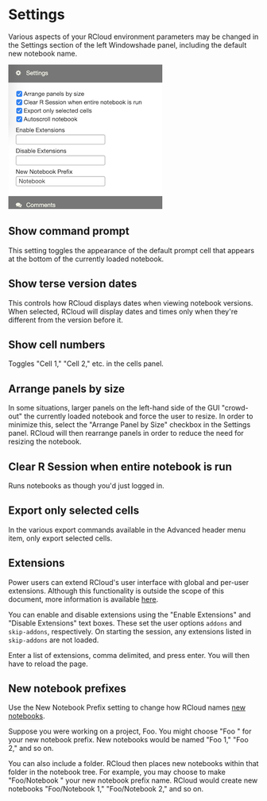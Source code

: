 # Settings

Various aspects of your RCloud environment parameters may be changed in the Settings section of the left Windowshade panel, including the default new notebook name.

![Settings Section of the Left Windowshade Panel](img/settings.png)



## Show command prompt

This setting toggles the appearance of the default prompt cell that appears at the bottom of the currently loaded notebook.



## Show terse version dates

This controls how RCloud displays dates when viewing notebook versions.  When selected, RCloud will display dates and times only when they're different from the version before it.



## Show cell numbers

Toggles "Cell 1," "Cell 2," etc. in the cells panel.



## Arrange panels by size

In some situations, larger panels on the left-hand side of the GUI "crowd-out" the currently loaded notebook and force the user to resize.  In order to minimize this, select the "Arrange Panel by Size" checkbox in the Settings panel. RCloud will then rearrange panels in order to reduce the need for resizing the notebook. 



## Clear R Session when entire notebook is run

Runs notebooks as though you'd just logged in.



## Export only selected cells

In the various export commands available in the Advanced header menu item, only export selected cells.



## Extensions

Power users can extend RCloud's user interface with global and per-user extensions. Although this functionality is outside the scope of this document, more information is available [here](https://github.com/att/rcloud/wiki/RCloud-UI-Extensions).

You can enable and disable extensions using the "Enable Extensions" and "Disable Extensions" text boxes. These set the user options `addons` and `skip-addons`, respectively. On starting the session, any extensions listed in `skip-addons` are not loaded.

Enter a list of extensions, comma delimited, and press enter. You will then have to reload the page.



## New notebook prefixes

Use the New Notebook Prefix setting to change how RCloud names [new notebooks](notebooks.html#creating-a-notebook).

Suppose you were working on a project, Foo. You might choose "Foo " for your new notebook prefix. New notebooks would be named "Foo 1," "Foo 2," and so on.

You can also include a folder. RCloud then places new notebooks within that folder in the notebook tree. For example, you may choose to make "Foo/Notebook " your new notebook prefix name. RCloud would create new notebooks "Foo/Notebook 1," "Foo/Notebook 2," and so on.



